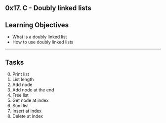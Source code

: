 0x17. C - Doubly linked lists
---
Learning Objectives
---
- What is a doubly linked list
- How to use doubly linked lists
---
Tasks
---
0. Print list
1. List length
2. Add node
3. Add node at the end
4. Free list
5. Get node at index
6. Sum list
7. Insert at index
8. Delete at index